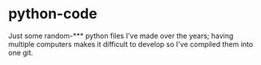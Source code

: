 # python-code
Just some random-*** python files I've made over the years; having multiple computers makes it difficult to develop so I've compiled them into one git.
